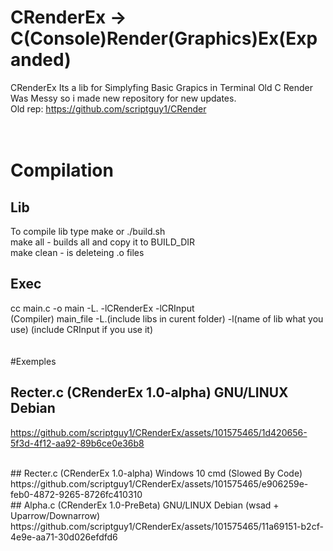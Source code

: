 # CRenderEx -> C(Console)Render(Graphics)Ex(Expanded)
CRenderEx Its a lib for Simplyfing Basic Grapics in Terminal
Old C Render Was Messy so i made new repository for new updates.</br>
Old rep: https://github.com/scriptguy1/CRender</br>
</br>
</br>
# Compilation
## Lib
To compile lib type make or ./build.sh</br>
make all - builds all and copy it to BUILD_DIR</br>
make clean - is deleteing .o files</br>
## Exec
cc main.c -o main -L. -lCRenderEx -lCRInput</br>
(Compiler) main_file -L.(include libs in curent folder) -l(name of lib what you use) (include CRInput if you use it)</br>
</br>
</br>
#Exemples
## Recter.c (CRenderEx 1.0-alpha) GNU/LINUX Debian
https://github.com/scriptguy1/CRenderEx/assets/101575465/1d420656-5f3d-4f12-aa92-89b6ce0e36b8

</br>
## Recter.c (CRenderEx 1.0-alpha) Windows 10 cmd (Slowed By Code)
https://github.com/scriptguy1/CRenderEx/assets/101575465/e906259e-feb0-4872-9265-8726fc410310

</br>
## Alpha.c (CRenderEx 1.0-PreBeta) GNU/LINUX Debian (wsad + Uparrow/Downarrow)
https://github.com/scriptguy1/CRenderEx/assets/101575465/11a69151-b2cf-4e9e-aa71-30d026efdfd6
